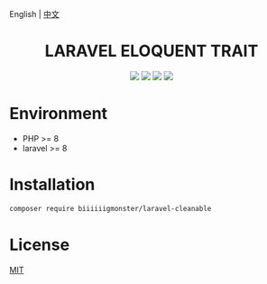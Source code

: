 English | [中文](./README-CN.md)

<div align="center">

# LARAVEL ELOQUENT TRAIT

<p>
    <a href="https://github.com/biiiiiigmonster/cleanable/blob/master/LICENSE"><img src="https://img.shields.io/badge/license-MIT-7389D8.svg?style=flat" ></a>
    <a href="https://github.com/biiiiiigmonster/cleanable/releases" ><img src="https://img.shields.io/github/release/biiiiiigmonster/cleanable.svg?color=4099DE" /></a> 
    <a href="https://packagist.org/packages/biiiiiigmonster/cleanable"><img src="https://img.shields.io/packagist/dt/biiiiiigmonster/cleanable.svg?color=" /></a> 
    <a><img src="https://img.shields.io/badge/php-8.0+-59a9f8.svg?style=flat" /></a> 
</p>

</div>



# Environment

- PHP >= 8
- laravel >= 8


# Installation

```bash
composer require biiiiiigmonster/laravel-cleanable
```

# License
[MIT](./LICENSE)
